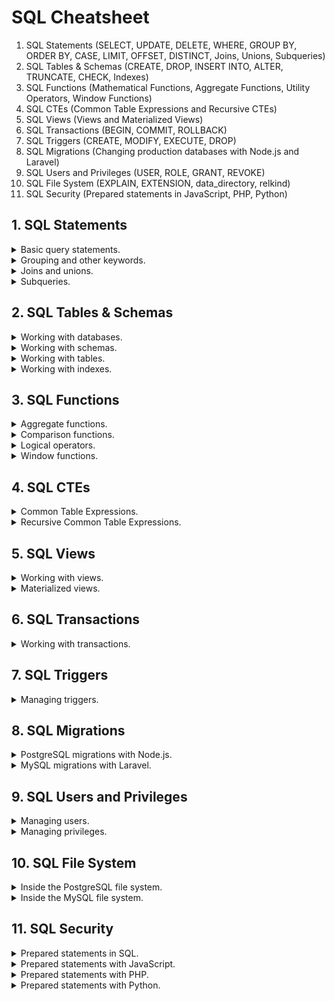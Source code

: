 # SQL Cheatsheet

1. SQL Statements 			(SELECT, UPDATE, DELETE, WHERE, GROUP BY, ORDER BY, CASE, LIMIT, OFFSET, DISTINCT, Joins, Unions, Subqueries)
2. SQL Tables & Schemas 	(CREATE, DROP, INSERT INTO, ALTER, TRUNCATE, CHECK, Indexes)
3. SQL Functions 			(Mathematical Functions, Aggregate Functions, Utility Operators, Window Functions)
4. SQL CTEs 				(Common Table Expressions and Recursive CTEs)
5. SQL Views 				(Views and Materialized Views)
6. SQL Transactions 		(BEGIN, COMMIT, ROLLBACK)
7. SQL Triggers             (CREATE, MODIFY, EXECUTE, DROP)
8. SQL Migrations 			(Changing production databases with Node.js and Laravel)
9. SQL Users and Privileges (USER, ROLE, GRANT, REVOKE)
10. SQL File System 		(EXPLAIN, EXTENSION, data_directory, relkind)
11. SQL Security 			(Prepared statements in JavaScript, PHP, Python)

## 1. SQL Statements 

<details><summary>Basic query statements.</summary>

Select all columns from a table.

```sql
SELECT * FROM <table>;
```

Select specific columns from a table.

```sql
SELECT <column-1>, <column-2> FROM <table>;
```

Where clause.

```sql
SELECT * FROM <table> WHERE <condition>;
```

Update data in a table.

```sql
UPDATE <table> SET <column> = "new_data" WHERE <condition>;
```

Delete data from a table. <strong>You should always select the data you want to delete before actually deleting it.</strong>

```sql
DELETE FROM <table> WHERE <condition>;
```

</details>

<details><summary>Grouping and other keywords.</summary>

Select only the distinct data in a table.

```sql
SELECT DISTINCT <column> FROM <table>;
```

Limit how many results the query returns.

```sql
SELECT * FROM <table> LIMIT <n>
```

Skip `n` offset of rows, and start returning data after it.

```sql
SELECT * FROM <table> OFFSET <n>
```

Sort data to a defined order. Set it to descending (`DESC`) or ascending (`ASC`). ASC is the default value for the `ORDER BY` clause.

```sql
SELECT * FROM <table> ORDER BY <column> DESC;
```

Group data by some filter.

```sql
SELECT COUNT(<column-1>), <column-2> FROM <table> GROUP BY <column-2>;
```

The `WHERE` keyword cannot be used with aggregate functions. Filtering data with aggregation can be done via the `HAVING` keyword.

```sql
SELECT COUNT(<column-1>), <column-2>
FROM <table> GROUP BY <column-2>
HAVING <condition>;
```

Using conditional logic can be done via the `CASE` expression. It goes through conditions and returns a value when the first condition is met. Once a condition is true, it will stop reading and returns the result. If no conditions are true, it returns the value in the `ELSE` clause. If there is no `ELSE` and no conditions are true, it returns `NULL`.

```sql
SELECT <column-1>, <column-2>
CASE
    WHEN <condition-1> THEN <result-1>
    WHEN <condition-2> THEN <result-2>
    WHEN <condition-3> THEN <result-3>
    ELSE result
END AS <alias>
FROM <table>;
```

</details>

<details><summary>Joins and unions.</summary>

Combine the result-set of two or more `SELECT` statements.. This will only return distinct rows.

```sql
SELECT <column> FROM <table-1>
UNION ALL
SELECT <column> FROM <table-2>;
```

To allow duplicate values in a union, the `ALL` keyword should be used.

```sql
SELECT <column> FROM <table-1>
UNION ALL
SELECT <column> FROM <table-2>;
```

Return the intersection of two result-sets.

```sql
SELECT <column> FROM <table-1>
INTERSECT
SELECT <column> FROM <table-2>;
```

Subtract a result set from another result set. It returns only the rows that appear in the first result set but do not appear in the second result set.

```sql
SELECT <column> FROM <table-1>
EXCEPT
SELECT <column> FROM <table-2>;
```

Connecting tables in the same query based on shared attributes can be done via joining. The inner join returns rows that have matching values in both tables. Note: the default `JOIN` statement equals to an `INNER JOIN`.

```sql
SELECT <coloumn-1>
FROM <table-1>
INNER JOIN <table-2> ON <coloumn-2> = <coloumn-1>;
```

Left join returns all rows from the left table with corresponding rows from the right table. If there are no matching rows, `NULL` is returned as values from the second table.

```sql
SELECT <coloumn-1>
FROM <table-1>
LEFT JOIN <table-2> ON <coloumn-2> = <coloumn-1>;
```

Right join returns all rows from the right table with corresponding rows from the left table. If there are no matching rows, `NULL` is returned as values from the second table.

```sql
SELECT <coloumn-1>
FROM <table-1>
RIGHT JOIN <table-2> ON <coloumn-2> = <coloumn-1>;
```

A full join returns all roews from both tables. If there are no matching rows in the second table, `NULL` is returned.

```sql
SELECT <coloumn-1>
FROM <table-1>
FULL OUTER JOIN <table-2> ON <coloumn-2> = <coloumn-1>;
```

Cross join returns all possible combinations of rows from both tables.

```sql
SELECT <table-1.coloumn>, <table-2.coloumn>
FROM <table-1>
CROSS JOIN <table-2>;
```

Joining three tables in one query is called a three-way join.

```sql
SELECT title, name, rating
FROM reviews
JOIN books ON books.id = reviews.book_id
JOIN authors ON authors.id = reviews.reviewer_id AND authors.id = books.author_id;
```

</details>

<details><summary>Subqueries.</summary>

A subquery is a query that is nested inside another query, or inside another subquery. The simplest subquery returns exactly one column and exactly one row. It can be used with comparison operators =, <, <=, >, or >=.

```sql
SELECT name FROM city WHERE rating = (
SELECT rating FROM city WHERE name = 'Stockholm');
```

A subquery can also return multiple columns or multiple rows. Such subqueries can be used with operators `IN`, `EXISTS`, `ALL`, or `ANY`.

```sql
SELECT name FROM city WHERE country_id IN (
SELECT country_id FROM country WHERE population > 20000000);
```

```sql
SELECT (
    SELECT MAX(price) FROM phones) AS max_price, (
    SELECT MIN(price) FROM phones) AS min_price, (
    SELECT AVG(price) FROM phones) AS avg_price;
```

A correlated subquery refers to the tables introduced in the outer query. A correlated subquery depends on the outer query. It cannot be run independently from the outer query.

```sql
SELECT * FROM city AS main_city
WHERE population > (
    SELECT AVG(population) FROM city AS average_city
    WHERE average_city.country_id = main_city.country_id
);
```

</details>

## 2. SQL Tables & Schemas 

<details><summary>Working with databases.</summary>

Create a database.

```sql
CREATE DATABASE <database>;
```

Delete a database.

```sql
DROP DATABASE <database>;
```

Backup a database to disk.

```sql
BACKUP DATABASE <database>
TO DISK = 'filepath';
```

Backup only parts of the database that have changed since the last full database backup.

```sql
BACKUP DATABASE <database>
TO DISK = 'filepath'
WITH DIFFERENTIAL;
```

Show a list of all databases.

```sql
SHOW DATABASES;
```

Switch to a database.

```sql
USE <database>;
```

</details>

<details><summary>Working with schemas.</summary>

Create a schema. A schema is a list of logical structures of data, similar to separate namespaces or containers.

```sql
CREATE SCHEMA <schema>;
```

Delete a schema.

```sql
DROP SCHEMA <schema>;
```

List schemas in MySQL for the active database.

```sql
SHOW SCHEMAS;
```

List schemas in PostgreSQL for the active database.

```sql
SELECT nspname
FROM pg_catalog.pg_namespace;
```

Select a table inside a schema.

```sql
SELECT * FROM <schema>.<table>;
```

Alter a schema.

```sql
ALTER SCHEMA <schema> [RENAME TO <new-name>];
```

</details>

<details><summary>Working with tables.</summary>

Creating a table.

```sql
CREATE TABLE articles (
  id int(20) NOT NULL AUTO_INCREMENT,
  user_id int(20),
  title varchar(128) NOT NULL,
  content text NOT NULL,
  published_at datetime DEFAULT CURRENT_TIMESTAMP,
  image_url varchar(200) DEFAULT NULL,
  PRIMARY KEY (id),
  FOREIGN KEY (user_id) REFERENCES users(id);
);
```

Deleting a table.

```sql
DROP TABLE <table>;
```

Remove all data in a big table efficiently.

```sql
TRUNCATE <table>;
```

Alter a table adding foreign key constraints.

```sql
ALTER TABLE article_category
  ADD CONSTRAINT article_category_ibfk_1 FOREIGN KEY (article_id) REFERENCES articles(id) ON DELETE CASCADE ON UPDATE CASCADE,
  ADD CONSTRAINT article_category_ibfk_2 FOREIGN KEY (category_id) REFERENCES categories (id) ON DELETE CASCADE ON UPDATE CASCADE;
```

Validate data in a column using the `CHECK` constraint.

```sql
ALTER TABLE persons
ADD CONSTRAINT CHK_person_age CHECK (age >= 18); 
```

Delete a constraint.

```sql
ALTER TABLE persons
DROP CONSTRAINT CHK_person_age;
```

Insert data into a table.

```sql
INSERT INTO <table> (coloumn-1, coloumn-2, coloumn-3)
VALUES
    (value-1, value-2, value-3),
    (value-1, value-2, value-3),
    (value-1, value-2, value-3);
```

</details>

<details><summary>Working with indexes.</summary>

Create index on a coloumn. If you do not specify an index name, the standard index name template will be used which is `<table>_<coloumn>_idx`.

```sql
CREATE INDEX <index-name>
ON <table> (coloumn-name);
```

Delete an index.

```sql
ALTER TABLE <table>
DROP INDEX <index>;
```

</details>

## 3. SQL Functions

<details><summary>Aggregate functions.</summary>

AVG()

```sql

```

COUNT()

```sql

```

MAX()

```sql

```

MIN()

```sql

```

SUM()

```sql

```

</details>

<details><summary>Comparison functions.</summary>

COALESCE

```sql

```

NULLIF

```sql

```

</details>

<details><summary>Logical operators.</summary>

AND

```sql

```

IN

```sql

```

NOT IN

```sql

```

EXISTS

```sql

```

BETWEEN

```sql

```

ALL

```sql

```

ANY

```sql

```

LIKE

```sql

```

NOT LIKE

```sql

```

</details>

<details><summary>Window functions.</summary>

[This article](https://medium.com/@manutej/mastering-sql-window-functions-guide-e6dc17eb1995) was used as reference for this section.



```sql

```



```sql

```



```sql

```

</details>

## 4. SQL CTEs

<details><summary>Common Table Expressions.</summary>



```sql

```



```sql

```



```sql

```

</details>

<details><summary>Recursive Common Table Expressions.</summary>



```sql

```



```sql

```



```sql

```

</details>

## 5. SQL Views

<details><summary>Working with views.</summary>



```sql

```



```sql

```



```sql

```

</details>

<details><summary>Materialized views.</summary>



```sql

```



```sql

```



```sql

```

</details>

## 6. SQL Transactions

<details><summary>Working with transactions.</summary>

BEGIN

```sql

```

COMMIT

```sql

```

ROLLBACK

```sql

```

</details>

## 7. SQL Triggers

<details><summary>Managing triggers.</summary>

CREATE

```sql

```

MODIFY

```sql

```

EXECUTE

```sql

```

DROP

```sql

```

</details>

## 8. SQL Migrations

<details><summary>PostgreSQL migrations with Node.js.</summary>



```sql

```



```js

```



```sh

```

</details>

<details><summary>MySQL migrations with Laravel.</summary>



```sql

```



```php

```



```sh

```

</details>

## 9. SQL Users and Privileges

<details><summary>Managing users.</summary>

CREATE

```sql

```

GRANT

```sql

```

REVOKE

```sql

```

</details>

<details><summary>Managing privileges.</summary>

CREATE

```sql

```

GRANT

```sql

```

REVOKE

```sql

```

</details>

## 10. SQL File System

<details><summary>Inside the PostgreSQL file system.</summary>

EXPLAIN

```sql

```

EXPLAIN ANALYZE

```sql

```

How to find the actual binary data on the disk for a table.

```sql

```

How to find the actual binary data on the disk for an index.

```sql

```

</details>

<details><summary>Inside the MySQL file system.</summary>

EXPLAIN

```sql

```

EXPLAIN ANALYZE

```sql

```

How to find the actual binary data on the disk for a table.

```sql

```

How to find the actual binary data on the disk for an index.

```sql

```

</details>

## 11. SQL Security

<details><summary>Prepared statements in SQL.</summary>



```sql

```

</details>

<details><summary>Prepared statements with JavaScript.</summary>



```js

```



```js

```



```js

```

</details>

<details><summary>Prepared statements with PHP.</summary>



```php

```



```php

```



```php

```

</details>

<details><summary>Prepared statements with Python.</summary>



```py

```



```py

```



```py

```

</details>
